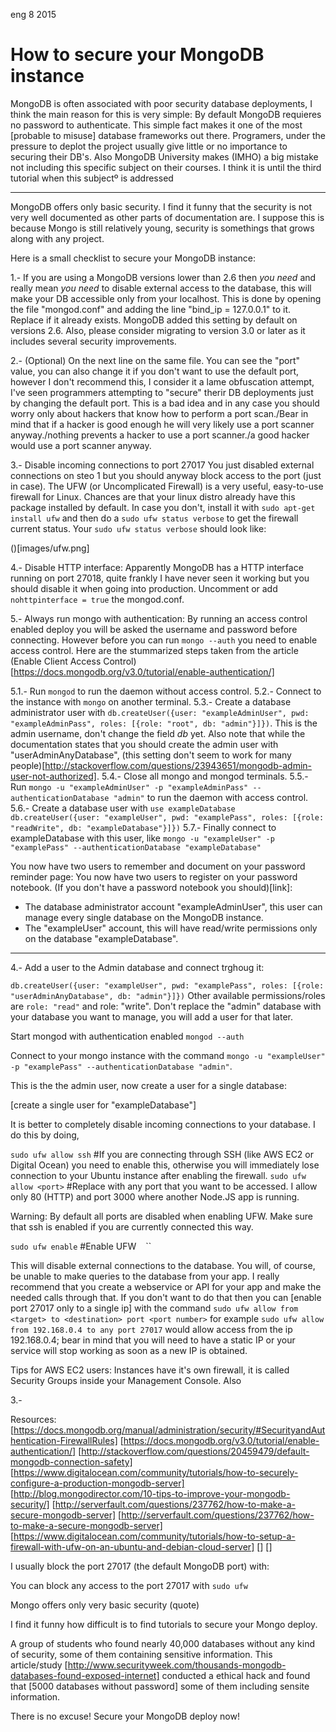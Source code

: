 <permalink>eng</permalink>
<month>8</month>
<year>2015</year>

# How to secure your MongoDB instance

MongoDB is often associated with poor security database deployments, I think the main reason for this is very simple: By default MongoDB requieres no password to authenticate. This simple fact makes it one of the most [probable to misuse] database frameworks out there. Programers, under the pressure to deplot the project usually give little or no importance to securing their DB's. Also MongoDB University makes (IMHO) a big mistake not including this specific subject on their courses. I think it is until the third tutorial when this subjectº is addressed

---

MongoDB offers only basic security.
I find it funny that the security is not very well documented as other parts of documentation are. I suppose this is because Mongo is still relatively young, security is somethings that grows along with any project.

Here is a small checklist to secure your MongoDB instance:

1.- If you are using a MongoDB versions lower than 2.6 then *you need* and really mean *you need* to disable external access to the database, this will make your DB accessible only from your localhost. This is done by opening the file "mongod.conf" and adding the line "bind_ip = 127.0.0.1" to it. Replace if it already exists. MongoDB added this setting by default on versions 2.6. Also, please consider migrating to version 3.0 or later as it includes several security improvements.

2.- (Optional) On the next line on the same file. You can see the "port" value, you can also change it if you don't want to use the default port, however I don't recommend this, I consider it a lame obfuscation attempt, I've seen programmers attempting to "secure" therir DB deployments just by changing the default port. This is a bad idea and in any case you should worry only about hackers that know how to perform a port scan./Bear in mind that if a hacker is good enough he will very likely use a port scanner anyway./nothing prevents a hacker to use a port scanner./a good hacker would use a port scanner anyway.

3.- Disable incoming connections to port 27017
You just disabled external connections on steo 1 but you should anyway block access to the port (just in case). The UFW (or Uncomplicated Firewall) is a very useful, easy-to-use firewall for Linux. Chances are that your linux distro already have this package installed by default. In case you don't, install it with `sudo apt-get install ufw` and then do a `sudo ufw status verbose` to get the firewall current status. Your `sudo ufw status verbose` should look like:

()[images/ufw.png]

4.- Disable HTTP interface: Apparently MongoDB has a HTTP interface running on port 27018, quite frankly I have never seen it working but you should disable it when going into production. Uncomment or add `nohttpinterface = true` the mongod.conf.

5.- Always run mongo with authentication: By running an access control enabled deploy you will be asked the username and password before connecting. However before you can run `mongo --auth` you need to enable access control. Here are the stummarized steps taken from the article (Enable Client Access Control)[https://docs.mongodb.org/v3.0/tutorial/enable-authentication/]

5.1.- Run `mongod` to run the daemon without access control.
5.2.- Connect to the instance with `mongo` on another terminal.
5.3.- Create a database administrator user with `db.createUser({user: "exampleAdminUser", pwd: "exampleAdminPass", roles: [{role: "root", db: "admin"}]})`. This is the admin username, don't change the field *db* yet. Also note that while the documentation states that you should create the admin user with "userAdminAnyDatabase", (this setting don't seem to work for many people)[http://stackoverflow.com/questions/23943651/mongodb-admin-user-not-authorized].
5.4.- Close all mongo and mongod terminals.
5.5.- Run `mongo -u "exampleAdminUser" -p "exampleAdminPass" --authenticationDatabase "admin"` to run the daemon with access control.
5.6.- Create a database user with `use exampleDatabase db.createUser({user: "exampleUser", pwd: "examplePass", roles: [{role: "readWrite", db: "exampleDatabase"}]})`
5.7.- Finally connect to exampleDatabase with this user, like `mongo -u "exampleUser" -p "examplePass" --authenticationDatabase "exampleDatabase"`

You now have two users to remember and document on your password reminder page:
You now have two users to register on your password notebook. (If you don't have a password notebook you should)[link]:

 - The database administrator account "exampleAdminUser", this user can manage every single database on the MongoDB instance.
 - The "exampleUser" account, this will have read/write permissions only on the database "exampleDatabase".
 
 

---

4.- Add a user to the Admin database and connect trghoug it:

`db.createUser({user: "exampleUser", pwd: "examplePass", roles: [{role: "userAdminAnyDatabase", db: "admin"}]})`
Other available permissions/roles are `role: "read"` and role: "write". Don't replace the "admin" database with your database you want to manage, you will add a user for that later.

Start mongod with authentication enabled `mongod --auth`

Connect to your mongo instance with the command `mongo -u "exampleUser" -p "examplePass" --authenticationDatabase "admin"`.

This is the the admin user, now create a user for a single database:

[create a single user for "exampleDatabase"]

It is better to completely disable incoming connections to your database. I do this by doing,

`sudo ufw allow ssh` #If you are connecting through SSH (like AWS EC2 or Digital Ocean) you need to enable this, otherwise you will immediately lose connection to your Ubuntu instance after enabling the firewall.
`sudo ufw allow <port>` #Replace <port> with any port that you want to be accessed. I allow only 80 (HTTP) and port 3000 where another Node.JS app is running.

Warning: By default all ports are disabled when enabling UFW. Make sure that ssh is enabled if you are currently connected this way.

`sudo ufw enable` #Enable UFW
``
``
``

This will disable external connections to the database. You will, of course, be unable to make queries to the database from your app. I really recommend that you create a webservice or API for your app and make the needed calls through that. If you don't want to do that then you can [enable port 27017 only to a single ip] with the command `sudo ufw allow from <target> to <destination> port <port number>` for example `sudo ufw allow from 192.168.0.4 to any port 27017` would allow access from the ip 192.168.0.4; bear in mind that you will need to have a static IP or your service will stop working as soon as a new IP is obtained.

Tips for AWS EC2 users: Instances have it's own firewall, it is called Security Groups inside your Management Console. Also

3.-


Resources:
[https://docs.mongodb.org/manual/administration/security/#SecurityandAuthentication-FirewallRules]
[https://docs.mongodb.org/v3.0/tutorial/enable-authentication/]
[http://stackoverflow.com/questions/20459479/default-mongodb-connection-safety]
[https://www.digitalocean.com/community/tutorials/how-to-securely-configure-a-production-mongodb-server]
[http://blog.mongodirector.com/10-tips-to-improve-your-mongodb-security/]
[http://serverfault.com/questions/237762/how-to-make-a-secure-mongodb-server]
[http://serverfault.com/questions/237762/how-to-make-a-secure-mongodb-server]
[https://www.digitalocean.com/community/tutorials/how-to-setup-a-firewall-with-ufw-on-an-ubuntu-and-debian-cloud-server]
[]
[]




I usually block the port 27017 (the default MongoDB port) with:

You can block any access to the port 27017 with `sudo ufw `


Mongo offers only very basic security (quote)

I find it funny how difficult is to find tutorials to secure your Mongo deploy.

A group of students who found nearly 40,000 databases without any kind of security, some of them containing sensitive information.
This article/study [http://www.securityweek.com/thousands-mongodb-databases-found-exposed-internet] conducted a ethical hack and found that [5000 databases without password] some of them including sensite information.

There is no excuse! Secure your MongoDB deploy now!